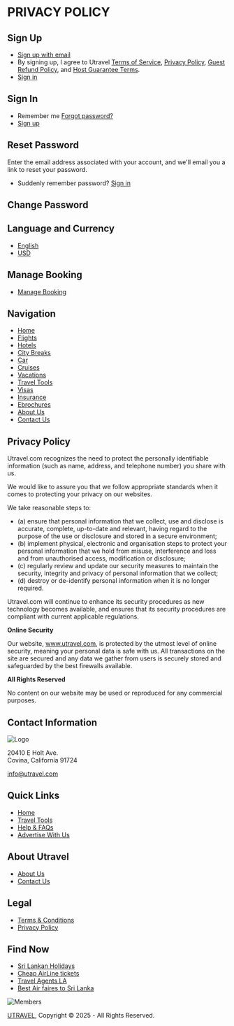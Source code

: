 # PRIVACY POLICY

## Sign Up

- [Sign up with email](#)
- By signing up, I agree to Utravel [Terms of Service](#), [Privacy Policy](#), [Guest Refund Policy](#), and [Host Guarantee Terms](#).
- [Sign in](#)

## Sign In

- Remember me [Forgot password?](#)
- [Sign up](#)

## Reset Password

Enter the email address associated with your account, and we'll email you a link to reset your password.

- Suddenly remember password? [Sign in](#)

## Change Password

## Language and Currency

- [English](#)
- [USD](#)

## Manage Booking

- [Manage Booking](https://utravel.com/index.php/support)

## Navigation

- [Home](https://utravel.com/index.php/)
- [Flights](https://utravel.com/index.php/Flights)
- [Hotels](https://www.booking.com/index.html?aid=803416)
- [City Breaks](https://www.viator.com/?pid=P00001057&uid=U00001501&mcid=58086&currency=INR)
- [Car](https://www.viator.com/en-IN/searchResults/all?text=london)
- [Cruises](http://www.amawaterways.com/agent/ama-waterways)
- [Vacations](https://utravel.com/index.php/Vacation)
- [Travel Tools](https://utravel.com/index.php/Tools)
- [Visas](https://utravel.com/index.php/Visas)
- [Insurance](https://www.g1g.com/affiliateUnique_f28d372ab0d2b686b43cb001bddab16b)
- [Ebrochures](https://brochurerack.inspiretravelnow.com/DisplayBrochureRack.aspx?arid=f73cabc4c5d9522f2bfd194c07a0880f)
- [About Us](https://utravel.com/index.php/About-us)
- [Contact Us](https://utravel.com/index.php/Contact-Us)

## Privacy Policy

Utravel.com recognizes the need to protect the personally identifiable information (such as name, address, and telephone number) you share with us.

We would like to assure you that we follow appropriate standards when it comes to protecting your privacy on our websites.

We take reasonable steps to:

- (a) ensure that personal information that we collect, use and disclose is accurate, complete, up-to-date and relevant, having regard to the purpose of the use or disclosure and stored in a secure environment;
- (b) implement physical, electronic and organisation steps to protect your personal information that we hold from misuse, interference and loss and from unauthorised access, modification or disclosure;
- (c) regularly review and update our security measures to maintain the security, integrity and privacy of personal information that we collect;
- (d) destroy or de-identify personal information when it is no longer required.

Utravel.com will continue to enhance its security procedures as new technology becomes available, and ensures that its security procedures are compliant with current applicable regulations.

**Online Security**

Our website, www.utravel.com, is protected by the utmost level of online security, meaning your personal data is safe with us. All transactions on the site are secured and any data we gather from users is securely stored and safeguarded by the best firewalls available.

**All Rights Reserved**

No content on our website may be used or reproduced for any commercial purposes.

## Contact Information

![Logo](https://utravel.com/assets/images/logo_f.png)

20410 E Holt Ave.  
Covina, California 91724

[info@utravel.com](mailto:info@utravel.com)

## Quick Links

- [Home](https://utravel.com/)
- [Travel Tools](https://utravel.com/index.php/Tools)
- [Help & FAQs](https://utravel.com/index.php/Help-and-FAQs)
- [Advertise With Us](https://utravel.com/index.php/Advertising)

## About Utravel

- [About Us](https://utravel.com/index.php/About-us)
- [Contact Us](https://utravel.com/index.php/Contacts)

## Legal

- [Terms & Conditions](https://utravel.com/index.php/Terms-conditions)
- [Privacy Policy](https://utravel.com/index.php/Privacy-policy)

## Find Now

- [Sri Lankan Holidays](http://utravel.com/index.php/Sri-Lankan-Holidays)
- [Cheap AirLine tickets](http://utravel.com/index.php/Cheap-AirLine-tickets)
- [Travel Agents LA](http://utravel.com/index.php/Travel-Agents-LA)
- [Best Air faires to Sri Lanka](http://utravel.com/index.php/Best-Air-faires-to-Sri-Lanka)

![Members](https://utravel.com/assets/images/members.jpg)

[UTRAVEL](http://www.utravel.com), Copyright © 2025 - All Rights Reserved.